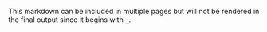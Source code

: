 This markdown can be included in multiple pages but will not be rendered in the final output since it begins with `_`.